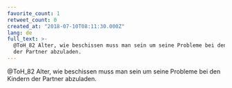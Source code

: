 ```yaml
---
favorite_count: 1
retweet_count: 0
created_at: "2018-07-10T08:11:30.000Z"
lang: de
full_text: >-
  @ToH_82 Alter, wie beschissen muss man sein um seine Probleme bei den Kindern
  der Partner abzuladen.
---
```


@ToH_82 Alter, wie beschissen muss man sein um seine Probleme bei den Kindern
der Partner abzuladen.
